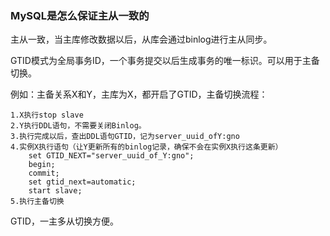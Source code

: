 ### MySQL是怎么保证主从一致的

主从一致，当主库修改数据以后，从库会通过binlog进行主从同步。

GTID模式为全局事务ID，一个事务提交以后生成事务的唯一标识。可以用于主备切换。

例如：主备关系X和Y，主库为X，都开启了GTID，主备切换流程：

```
1.X执行stop slave
2.Y执行DDL语句，不需要关闭Binlog。
3.执行完成以后，查出DDL语句GTID，记为server_uuid_ofY:gno
4.实例X执行语句（让Y更新所有的binlog记录，确保不会在实例X执行这条更新）
	set GTID_NEXT="server_uuid_of_Y:gno";
	begin;
	commit;
	set gtid_next=automatic;
	start slave;
5.执行主备切换
```



GTID，一主多从切换方便。